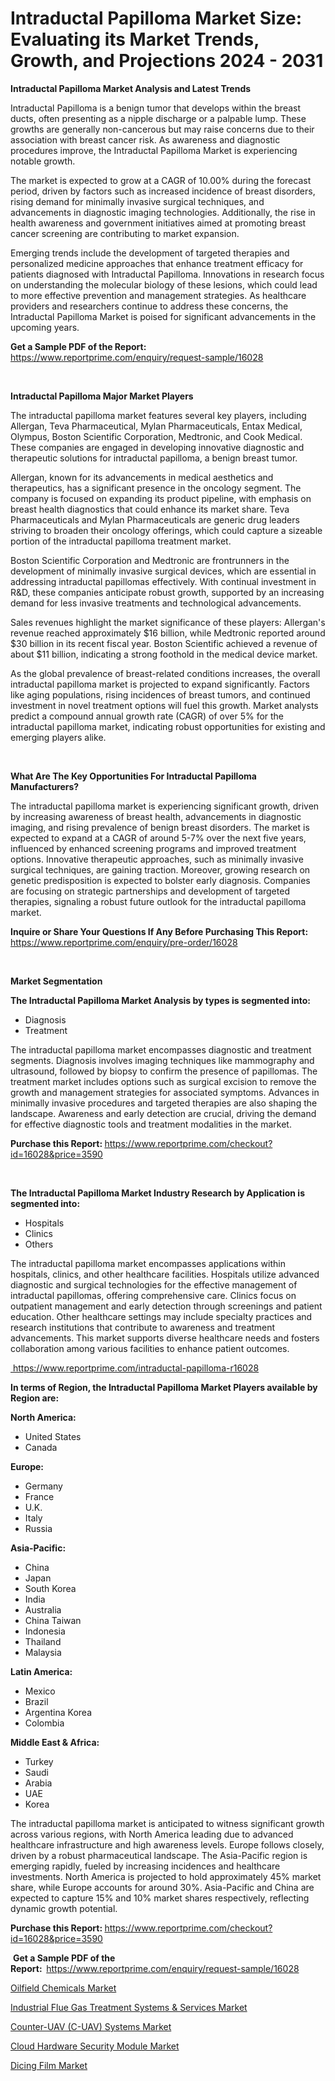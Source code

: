 <p><h1>Intraductal Papilloma Market Size: Evaluating its Market Trends, Growth, and Projections 2024 - 2031</h1></p><p><strong>Intraductal Papilloma Market Analysis and Latest Trends</strong></p>
<p><p>Intraductal Papilloma is a benign tumor that develops within the breast ducts, often presenting as a nipple discharge or a palpable lump. These growths are generally non-cancerous but may raise concerns due to their association with breast cancer risk. As awareness and diagnostic procedures improve, the Intraductal Papilloma Market is experiencing notable growth.</p><p>The market is expected to grow at a CAGR of 10.00% during the forecast period, driven by factors such as increased incidence of breast disorders, rising demand for minimally invasive surgical techniques, and advancements in diagnostic imaging technologies. Additionally, the rise in health awareness and government initiatives aimed at promoting breast cancer screening are contributing to market expansion. </p><p>Emerging trends include the development of targeted therapies and personalized medicine approaches that enhance treatment efficacy for patients diagnosed with Intraductal Papilloma. Innovations in research focus on understanding the molecular biology of these lesions, which could lead to more effective prevention and management strategies. As healthcare providers and researchers continue to address these concerns, the Intraductal Papilloma Market is poised for significant advancements in the upcoming years.</p></p>
<p><strong>Get a Sample PDF of the Report:&nbsp;</strong> <a href="https://www.reportprime.com/enquiry/request-sample/16028?utm_campaign=1347&utm_medium=2&utm_source=Github&utm_content=ia&utm_term=02102024&utm_id=intraductal-papilloma">https://www.reportprime.com/enquiry/request-sample/16028</a></p>
<p>&nbsp;</p>
<p><strong>Intraductal Papilloma Major Market Players</strong></p>
<p><p>The intraductal papilloma market features several key players, including Allergan, Teva Pharmaceutical, Mylan Pharmaceuticals, Entax Medical, Olympus, Boston Scientific Corporation, Medtronic, and Cook Medical. These companies are engaged in developing innovative diagnostic and therapeutic solutions for intraductal papilloma, a benign breast tumor.</p><p>Allergan, known for its advancements in medical aesthetics and therapeutics, has a significant presence in the oncology segment. The company is focused on expanding its product pipeline, with emphasis on breast health diagnostics that could enhance its market share. Teva Pharmaceuticals and Mylan Pharmaceuticals are generic drug leaders striving to broaden their oncology offerings, which could capture a sizeable portion of the intraductal papilloma treatment market.</p><p>Boston Scientific Corporation and Medtronic are frontrunners in the development of minimally invasive surgical devices, which are essential in addressing intraductal papillomas effectively. With continual investment in R&D, these companies anticipate robust growth, supported by an increasing demand for less invasive treatments and technological advancements.</p><p>Sales revenues highlight the market significance of these players: Allergan's revenue reached approximately $16 billion, while Medtronic reported around $30 billion in its recent fiscal year. Boston Scientific achieved a revenue of about $11 billion, indicating a strong foothold in the medical device market.</p><p>As the global prevalence of breast-related conditions increases, the overall intraductal papilloma market is projected to expand significantly. Factors like aging populations, rising incidences of breast tumors, and continued investment in novel treatment options will fuel this growth. Market analysts predict a compound annual growth rate (CAGR) of over 5% for the intraductal papilloma market, indicating robust opportunities for existing and emerging players alike.</p></p>
<p>&nbsp;</p>
<p><strong>What Are The Key Opportunities For Intraductal Papilloma Manufacturers?</strong></p>
<p><p>The intraductal papilloma market is experiencing significant growth, driven by increasing awareness of breast health, advancements in diagnostic imaging, and rising prevalence of benign breast disorders. The market is expected to expand at a CAGR of around 5-7% over the next five years, influenced by enhanced screening programs and improved treatment options. Innovative therapeutic approaches, such as minimally invasive surgical techniques, are gaining traction. Moreover, growing research on genetic predisposition is expected to bolster early diagnosis. Companies are focusing on strategic partnerships and development of targeted therapies, signaling a robust future outlook for the intraductal papilloma market.</p></p>
<p><strong>Inquire or Share Your Questions If Any Before Purchasing This Report:</strong> <a href="https://www.reportprime.com/enquiry/pre-order/16028?utm_campaign=1347&utm_medium=2&utm_source=Github&utm_content=ia&utm_term=02102024&utm_id=intraductal-papilloma">https://www.reportprime.com/enquiry/pre-order/16028</a></p>
<p>&nbsp;</p>
<p><strong>Market Segmentation</strong></p>
<p><strong>The Intraductal Papilloma Market Analysis by types is segmented into:</strong></p>
<p><ul><li>Diagnosis</li><li>Treatment</li></ul></p>
<p><p>The intraductal papilloma market encompasses diagnostic and treatment segments. Diagnosis involves imaging techniques like mammography and ultrasound, followed by biopsy to confirm the presence of papillomas. The treatment market includes options such as surgical excision to remove the growth and management strategies for associated symptoms. Advances in minimally invasive procedures and targeted therapies are also shaping the landscape. Awareness and early detection are crucial, driving the demand for effective diagnostic tools and treatment modalities in the market.</p></p>
<p><strong>Purchase this Report:&nbsp;</strong><a href="https://www.reportprime.com/checkout?id=16028&price=3590&utm_campaign=1347&utm_medium=2&utm_source=Github&utm_content=ia&utm_term=02102024&utm_id=intraductal-papilloma">https://www.reportprime.com/checkout?id=16028&price=3590</a></p>
<p>&nbsp;</p>
<p><strong>The Intraductal Papilloma Market Industry Research by Application is segmented into:</strong></p>
<p><ul><li>Hospitals</li><li>Clinics</li><li>Others</li></ul></p>
<p><p>The intraductal papilloma market encompasses applications within hospitals, clinics, and other healthcare facilities. Hospitals utilize advanced diagnostic and surgical technologies for the effective management of intraductal papillomas, offering comprehensive care. Clinics focus on outpatient management and early detection through screenings and patient education. Other healthcare settings may include specialty practices and research institutions that contribute to awareness and treatment advancements. This market supports diverse healthcare needs and fosters collaboration among various facilities to enhance patient outcomes.</p></p>
<p><a href="https://www.reportprime.com/intraductal-papilloma-r16028?utm_campaign=1347&utm_medium=2&utm_source=Github&utm_content=ia&utm_term=02102024&utm_id=intraductal-papilloma">&nbsp;https://www.reportprime.com/intraductal-papilloma-r16028</a></p>
<p><strong>In terms of Region, the Intraductal Papilloma Market Players available by Region are:</strong></p>
<p>
    <p> <strong> North America: </strong>
        <ul>
            <li>United States</li>
            <li>Canada</li>
        </ul>
        </p> 
    <p> <strong> Europe: </strong>
        <ul>
            <li>Germany</li>
            <li>France</li>
            <li>U.K.</li>
            <li>Italy</li>
            <li>Russia</li>
        </ul>
        </p> 
    <p> <strong> Asia-Pacific: </strong>
        <ul>
            <li>China</li>
            <li>Japan</li>
            <li>South Korea</li>
            <li>India</li>
            <li>Australia</li>
            <li>China Taiwan</li>
            <li>Indonesia</li>
            <li>Thailand</li>
            <li>Malaysia</li>
        </ul>
        </p> 
    <p> <strong> Latin America: </strong>
        <ul>
            <li>Mexico</li>
            <li>Brazil</li>
            <li>Argentina Korea</li>
            <li>Colombia</li>
        </ul>
        </p> 
    <p> <strong> Middle East & Africa: </strong>
        <ul>
            <li>Turkey</li>
            <li>Saudi</li>
            <li>Arabia</li>
            <li>UAE</li>
            <li>Korea</li>
        </ul>
    </p>
    </p>
<p><p>The intraductal papilloma market is anticipated to witness significant growth across various regions, with North America leading due to advanced healthcare infrastructure and high awareness levels. Europe follows closely, driven by a robust pharmaceutical landscape. The Asia-Pacific region is emerging rapidly, fueled by increasing incidences and healthcare investments. North America is projected to hold approximately 45% market share, while Europe accounts for around 30%. Asia-Pacific and China are expected to capture 15% and 10% market shares respectively, reflecting dynamic growth potential.</p></p>
<p><strong>Purchase this Report: </strong><a href="https://www.reportprime.com/checkout?id=16028&price=3590&utm_campaign=1347&utm_medium=2&utm_source=Github&utm_content=ia&utm_term=02102024&utm_id=intraductal-papilloma">https://www.reportprime.com/checkout?id=16028&price=3590</a></p>
<p>&nbsp;<strong>Get a Sample PDF of the Report:&nbsp;&nbsp;</strong><a href="https://www.reportprime.com/enquiry/request-sample/16028?utm_campaign=1347&utm_medium=2&utm_source=Github&utm_content=ia&utm_term=02102024&utm_id=intraductal-papilloma">https://www.reportprime.com/enquiry/request-sample/16028</a></p>
<p><strong></strong></p>
<p><p><a href="https://github.com/BellAuer/Market-Research-Report-List-1/blob/main/oilfield-chemicals-market.md?utm_campaign=1347&utm_medium=2&utm_source=Github&utm_content=ia&utm_term=02102024&utm_id=intraductal-papilloma">Oilfield Chemicals Market</a></p><p><a href="https://issuu.com/reportprime-2/docs/industrial-flue-gas-treatment-syste_e86fce7aff1ce8?utm_campaign=1347&utm_medium=2&utm_source=Github&utm_content=ia&utm_term=02102024&utm_id=intraductal-papilloma">Industrial Flue Gas Treatment Systems & Services Market</a></p><p><a href="https://issuu.com/reportprime-2/docs/counter-uav-c-uav-systems-market-si_42bbbe17d29dc8?utm_campaign=1347&utm_medium=2&utm_source=Github&utm_content=ia&utm_term=02102024&utm_id=intraductal-papilloma">Counter-UAV (C-UAV) Systems Market</a></p><p><a href="https://www.linkedin.com/pulse/cloud-hardware-security-module-market-overview-regional-qltae?utm_campaign=1347&utm_medium=2&utm_source=Github&utm_content=ia&utm_term=02102024&utm_id=intraductal-papilloma">Cloud Hardware Security Module Market</a></p><p><a href="https://www.linkedin.com/pulse/current-future-prospects-dicing-film-market-analysis-directions-nqeze?utm_campaign=1347&utm_medium=2&utm_source=Github&utm_content=ia&utm_term=02102024&utm_id=intraductal-papilloma">Dicing Film Market</a></p></p>